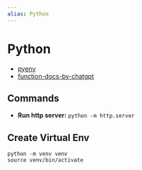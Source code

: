 ```yaml
---
alias: Python
---
```

# Python

- [pyenv](pyenv/pyenv.md)
- [function-docs-by-chatgpt](function-docs-by-chatgpt.md)

## Commands

-  **Run http server:** `python -m http.server`


## Create Virtual Env

```shell
python -m venv venv
source venv/bin/activate
```